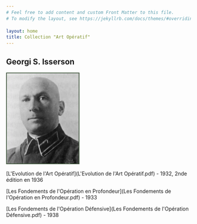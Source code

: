 ```yaml
---
# Feel free to add content and custom Front Matter to this file.
# To modify the layout, see https://jekyllrb.com/docs/themes/#overriding-theme-defaults

layout: home
title: Collection "Art Opératif"
---
```

## Georgi S. Isserson 

![isserson-georgii-samoilovich.jpg](isserson-georgii-samoilovich.jpg) 


[L'Evolution de l'Art Opératif](L'Evolution de l'Art Opératif.pdf) - 1932, 2nde édition en 1936


[Les Fondements de l'Opération en Profondeur](Les Fondements de l'Opération en Profondeur.pdf) - 1933


[Les Fondements de l'Opération Défensive](Les Fondements de l'Opération Défensive.pdf) - 1938





